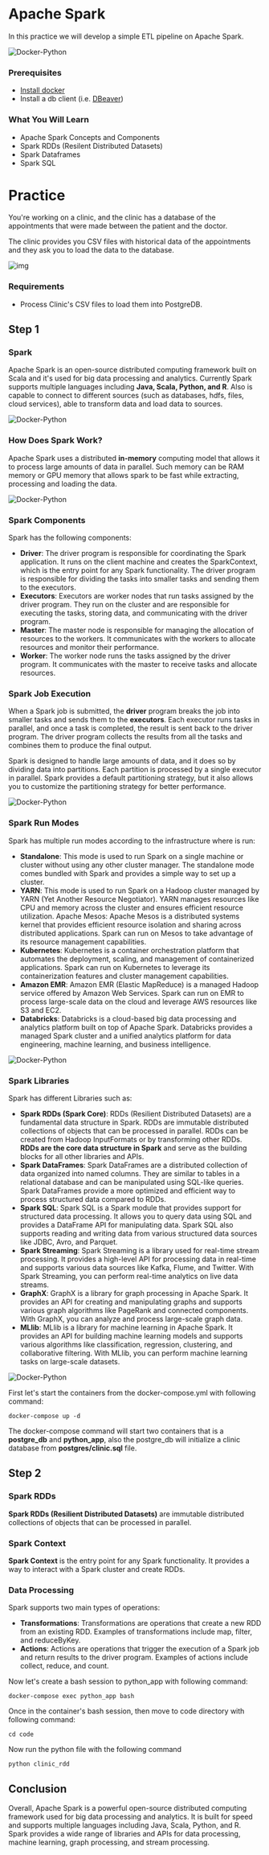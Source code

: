 # Apache Spark

In this practice we will develop a simple ETL pipeline on Apache Spark.

![Docker-Python](documentation_images/spark-4.png)

### Prerequisites
* [Install docker](https://docs.docker.com/engine/install/) 
* Install a db client (i.e. [DBeaver](https://dbeaver.io/download/)) 

### What You Will Learn
- Apache Spark Concepts and Components
- Spark RDDs (Resilent Distributed Datasets)
- Spark Dataframes
- Spark SQL

# Practice

You're working on a clinic, and the clinic has a database of the appointments that were made between the patient and the doctor.

The clinic provides you CSV files with historical data of the appointments and they ask you to load the data to the database.

![img](documentation_images/clinic.jpeg)

### Requirements
* Process Clinic's CSV files to load them into PostgreDB.

## Step 1

### Spark

Apache Spark is an open-source distributed computing framework built on Scala and it's used for big data processing and analytics. Currently Spark supports multiple languages including **Java, Scala, Python, and R**. Also is capable to connect to different sources (such as databases, hdfs, files, cloud services), able to transform data and load data to sources.

![Docker-Python](documentation_images/spark-3.png)

### How Does Spark Work?

Apache Spark uses a distributed **in-memory** computing model that allows it to process large amounts of data in parallel. Such memory can be RAM memory or GPU memory that allows spark to be fast while extracting, processing and loading the data.

![Docker-Python](documentation_images/spark-6.jpeg)

### Spark Components

Spark has the following components:

+ **Driver**: The driver program is responsible for coordinating the Spark application. It runs on the client machine and creates the SparkContext, which is the entry point for any Spark functionality. The driver program is responsible for dividing the tasks into smaller tasks and sending them to the executors.
+ **Executors**: Executors are worker nodes that run tasks assigned by the driver program. They run on the cluster and are responsible for executing the tasks, storing data, and communicating with the driver program.
+ **Master**: The master node is responsible for managing the allocation of resources to the workers. It communicates with the workers to allocate resources and monitor their performance.
+ **Worker**: The worker node runs the tasks assigned by the driver program. It communicates with the master to receive tasks and allocate resources.

### Spark Job Execution

When a Spark job is submitted, the **driver** program breaks the job into smaller tasks and sends them to the **executors**. Each executor runs tasks in parallel, and once a task is completed, the result is sent back to the driver program. The driver program collects the results from all the tasks and combines them to produce the final output.

Spark is designed to handle large amounts of data, and it does so by dividing data into partitions. Each partition is processed by a single executor in parallel. Spark provides a default partitioning strategy, but it also allows you to customize the partitioning strategy for better performance.

![Docker-Python](documentation_images/spark-7.png)

### Spark Run Modes

Spark has multiple run modes according to the infrastructure where is run:

+ **Standalone**: This mode is used to run Spark on a single machine or cluster without using any other cluster manager. The standalone mode comes bundled with Spark and provides a simple way to set up a cluster.
+ **YARN**: This mode is used to run Spark on a Hadoop cluster managed by YARN (Yet Another Resource Negotiator). YARN manages resources like CPU and memory across the cluster and ensures efficient resource utilization.
Apache Mesos: Apache Mesos is a distributed systems kernel that provides efficient resource isolation and sharing across distributed applications. Spark can run on Mesos to take advantage of its resource management capabilities.
+ **Kubernetes**: Kubernetes is a container orchestration platform that automates the deployment, scaling, and management of containerized applications. Spark can run on Kubernetes to leverage its containerization features and cluster management capabilities.
+ **Amazon EMR**: Amazon EMR (Elastic MapReduce) is a managed Hadoop service offered by Amazon Web Services. Spark can run on EMR to process large-scale data on the cloud and leverage AWS resources like S3 and EC2.
+ **Databricks**: Databricks is a cloud-based big data processing and analytics platform built on top of Apache Spark. Databricks provides a managed Spark cluster and a unified analytics platform for data engineering, machine learning, and business intelligence.

![Docker-Python](documentation_images/spark-8.png)

### Spark Libraries

Spark has different Libraries such as:

+ **Spark RDDs (Spark Core)**: RDDs (Resilient Distributed Datasets) are a fundamental data structure in Spark. RDDs are immutable distributed collections of objects that can be processed in parallel. RDDs can be created from Hadoop InputFormats or by transforming other RDDs. **RDDs are the core data structure in Spark** and serve as the building blocks for all other libraries and APIs.
+ **Spark DataFrames**: Spark DataFrames are a distributed collection of data organized into named columns. They are similar to tables in a relational database and can be manipulated using SQL-like queries. Spark DataFrames provide a more optimized and efficient way to process structured data compared to RDDs.
+ **Spark SQL**: Spark SQL is a Spark module that provides support for structured data processing. It allows you to query data using SQL and provides a DataFrame API for manipulating data. Spark SQL also supports reading and writing data from various structured data sources like JDBC, Avro, and Parquet.
+ **Spark Streaming**: Spark Streaming is a library used for real-time stream processing. It provides a high-level API for processing data in real-time and supports various data sources like Kafka, Flume, and Twitter. With Spark Streaming, you can perform real-time analytics on live data streams.
+ **GraphX**: GraphX is a library for graph processing in Apache Spark. It provides an API for creating and manipulating graphs and supports various graph algorithms like PageRank and connected components. With GraphX, you can analyze and process large-scale graph data.
+ **MLlib**: MLlib is a library for machine learning in Apache Spark. It provides an API for building machine learning models and supports various algorithms like classification, regression, clustering, and collaborative filtering. With MLlib, you can perform machine learning tasks on large-scale datasets.

![Docker-Python](documentation_images/spark-5.png)

First let's start the containers from the docker-compose.yml with following command:

```
docker-compose up -d
```

The docker-compose command will start two containers that is a **postgre_db** and **python_app**, also the postgre_db will initialize a clinic database from **postgres/clinic.sql** file.

## Step 2

### Spark RDDs

**Spark RDDs (Resilient Distributed Datasets)** are immutable distributed collections of objects that can be processed in parallel.

### Spark Context

**Spark Context** is the entry point for any Spark functionality. It provides a way to interact with a Spark cluster and create RDDs.

### Data Processing

Spark supports two main types of operations:

+ **Transformations**: Transformations are operations that create a new RDD from an existing RDD. Examples of transformations include map, filter, and reduceByKey.
+ **Actions**: Actions are operations that trigger the execution of a Spark job and return results to the driver program. Examples of actions include collect, reduce, and count.

Now let's create a bash session to python_app with following command:

```
docker-compose exec python_app bash
```

Once in the container's bash session, then move to code directory with following command:

```
cd code
```

Now run the python file with the following command

```
python clinic_rdd
```


## Conclusion

Overall, Apache Spark is a powerful open-source distributed computing framework used for big data processing and analytics. It is built for speed and supports multiple languages including Java, Scala, Python, and R. Spark provides a wide range of libraries and APIs for data processing, machine learning, graph processing, and stream processing.

